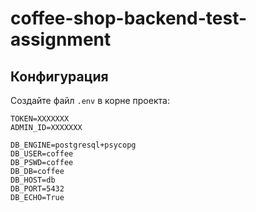 # coffee-shop-backend-test-assignment

## Конфигурация
Создайте файл `.env` в корне проекта:
```
TOKEN=XXXXXXX
ADMIN_ID=XXXXXXX

DB_ENGINE=postgresql+psycopg
DB_USER=coffee
DB_PSWD=coffee
DB_DB=coffee
DB_HOST=db
DB_PORT=5432
DB_ECHO=True
```